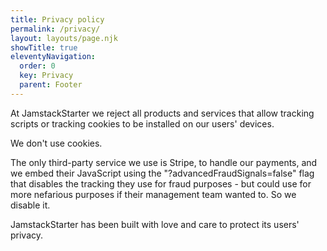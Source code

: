 ```yaml
---
title: Privacy policy
permalink: /privacy/
layout: layouts/page.njk
showTitle: true
eleventyNavigation:
  order: 0
  key: Privacy
  parent: Footer
---
```

At JamstackStarter we reject all products and services that allow tracking scripts or tracking cookies to be installed on our users' devices.

We don't use cookies.

The only third-party service we use is Stripe, to handle our payments, and we embed their JavaScript using the "?advancedFraudSignals=false" flag that disables the tracking they use for fraud purposes - but could use for more nefarious purposes if their management team wanted to. So we disable it.

JamstackStarter has been built with love and care to protect its users' privacy.
